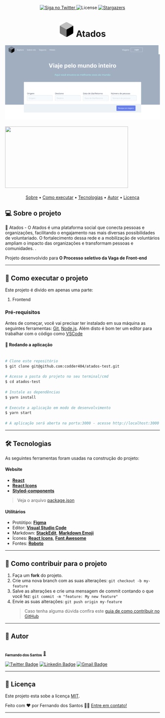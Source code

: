 <p align="center">
  <a href="https://www.twitter.com/codder404/">
    <img alt="Siga no Twitter" src="https://img.shields.io/twitter/url?url=https://github.com/codder404/atados">
  </a>
    
   <img alt="License" src="https://img.shields.io/badge/license-MIT-brightgreen">
   <a href="https://github.com/codder404/atados/stargazers">
    <img alt="Stargazers" src="https://img.shields.io/github/stars/codder404/atados?style=social">
  </a>
  
 
</p>
<h1 align="center">
    <img alt="Atados" title="#Atados" src="./src/assets/icons/Logo.svg" />
    Atados
</h1>

<h4 align="center"> 
   <img alt="Atados" title="#Atados" src="./src/assets/atados.png" />
</h1>
</h4>
<h4>
  <img src="./src/assets/atados.gif" width="400" height="200" />
</h4>

<p align="center">
 <a href="#-sobre-o-projeto">Sobre</a> • 
 <a href="#-como-executar-o-projeto">Como executar</a> • 
 <a href="#-tecnologias">Tecnologias</a> • 
 <a href="#-autor">Autor</a> • 
 <a href="#user-content--licença">Licença</a>
</p>

## 💻 Sobre o projeto

🚀 Atados - O Atados é uma plataforma social que conecta pessoas e organizações, facilitando o engajamento nas mais diversas possibilidades de voluntariado. O fortalecimento dessa rede e a mobilização de voluntários ampliam o impacto das organizações e transformam pessoas e comunidades.
.

Projeto desenvolvido para **O Processo seletivo da Vaga de Front-end**

---

## 🚀 Como executar o projeto

Este projeto é divido em apenas uma parte:

1. Frontend

### Pré-requisitos

Antes de começar, você vai precisar ter instalado em sua máquina as seguintes ferramentas:
[Git](https://git-scm.com), [Node.js](https://nodejs.org/en/).
Além disto é bom ter um editor para trabalhar com o código como [VSCode](https://code.visualstudio.com/)

#### 🧭 Rodando a aplicação

```bash

# Clone este repositório
$ git clone git@github.com:codder404/atados-test.git

# Acesse a pasta do projeto no seu terminal/cmd
$ cd atados-test

# Instale as dependências
$ yarn install

# Execute a aplicação em modo de desenvolvimento
$ yarn start

# A aplicação será aberta na porta:3000 - acesse http://localhost:3000

```

---

## 🛠 Tecnologias

As seguintes ferramentas foram usadas na construção do projeto:

#### **Website**

- **[React](https://reactjs.org/)**
- **[React Icons](https://react-icons.github.io/react-icons/)**
- **[Styled-components](https://styled-components.com/)**

> Veja o arquivo [package.json](https://github.com/tgmarinho/README-ecoleta/blob/master/web/package.json)

#### [](https://github.com/tgmarinho/Ecoleta#utilit%C3%A1rios)**Utilitários**

- Protótipo: **[Figma](https://www.figma.com/file/HnYiTmDSL2Mq66kcLFMCOo/Teste-UI?node-id=4%3A24)**
- Editor: **[Visual Studio Code](https://code.visualstudio.com/)**
- Markdown: **[StackEdit](https://stackedit.io/)**, **[Markdown Emoji](https://gist.github.com/rxaviers/7360908)**
- Ícones: **[React Icons](https://react-icons.github.io/react-icons/)**, **[Font Awesome](https://fontawesome.com/)**
- Fontes: **[Roboto](https://fonts.google.com/specimen/Roboto)**

---

## 💪 Como contribuir para o projeto

1. Faça um **fork** do projeto.
2. Crie uma nova branch com as suas alterações: `git checkout -b my-feature`
3. Salve as alterações e crie uma mensagem de commit contando o que você fez: `git commit -m "feature: My new feature"`
4. Envie as suas alterações: `git push origin my-feature`
   > Caso tenha alguma dúvida confira este [guia de como contribuir no GitHub](./CONTRIBUTING.md)

---

## 🦸 Autor

<a href="https://www.linkedin.com/in/fernandosantosc/">
 <img style="border-radius: 50%;" src="https://github.com/codder404.png" width="100px;" alt=""/>
 <br />
 <sub><b>Fernando dos Santos</b></sub></a> <a href="https://www.linkedin.com/in/fernandosantosc/" title="Fernando">🚀</a>
 <br />

[![Twitter Badge](https://img.shields.io/badge/-@codder404-1ca0f1?style=flat-square&labelColor=1ca0f1&logo=twitter&logoColor=white&link=https://twitter.com/codder404)](https://twitter.com/codder404) [![Linkedin Badge](https://img.shields.io/badge/-Fernando-blue?style=flat-square&logo=Linkedin&logoColor=white&link=https://www.linkedin.com/in/fernandosantosc/)](https://www.linkedin.com/in/fernandosantosc/)
[![Gmail Badge](https://img.shields.io/badge/-nando4803@gmail.com-c14438?style=flat-square&logo=Gmail&logoColor=white&link=mailto:nando4803@gmail.com)](mailto:nando4803@gmail.com)

---

## 📝 Licença

Este projeto esta sobe a licença [MIT](./LICENSE).

Feito com ❤️ por Fernando dos Santos 👋🏽 [Entre em contato!](https://www.linkedin.com/in/fernandosantosc/)

---
